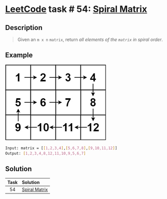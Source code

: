 # [LeetCode][leetcode] task # 54: [Spiral Matrix][task]

Description
-----------

> Given an `m x n` `matrix`, return _all elements of the `matrix` in spiral order_.

Example
-------

![matrix.png](image/matrix.png)

```sh
Input: matrix = [[1,2,3,4],[5,6,7,8],[9,10,11,12]]
Output: [1,2,3,4,8,12,11,10,9,5,6,7]
```

Solution
--------

| Task | Solution                  |
|:----:|:--------------------------|
|  54  | [Spiral Matrix][solution] |


[leetcode]: <http://leetcode.com/>
[task]: <https://leetcode.com/problems/spiral-matrix/>
[solution]: <https://github.com/wellaxis/witalis-jkit/blob/main/module/tasks/src/main/java/com/witalis/jkit/tasks/core/task/leetcode/h1/p54/option/Practice.java>
